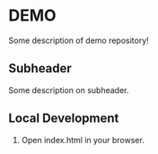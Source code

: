 # DEMO

Some description of demo repository!

## Subheader

Some description on subheader.

## Local Development

1. Open index.html in your browser.